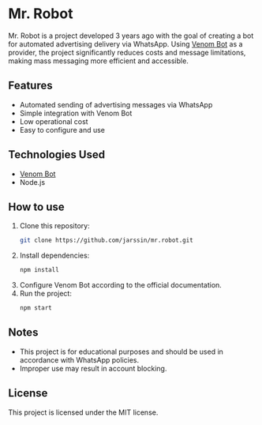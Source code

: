 # Mr. Robot

Mr. Robot is a project developed 3 years ago with the goal of creating a bot for automated advertising delivery via WhatsApp. Using [Venom Bot](https://github.com/orkestral/venom) as a provider, the project significantly reduces costs and message limitations, making mass messaging more efficient and accessible.

## Features

- Automated sending of advertising messages via WhatsApp
- Simple integration with Venom Bot
- Low operational cost
- Easy to configure and use

## Technologies Used

- [Venom Bot](https://github.com/orkestral/venom)
- Node.js

## How to use

1. Clone this repository:
   ```bash
   git clone https://github.com/jarssin/mr.robot.git
   ```
2. Install dependencies:
   ```bash
   npm install
   ```
3. Configure Venom Bot according to the official documentation.
4. Run the project:
   ```bash
   npm start
   ```

## Notes

- This project is for educational purposes and should be used in accordance with WhatsApp policies.
- Improper use may result in account blocking.

## License

This project is licensed under the MIT license.
